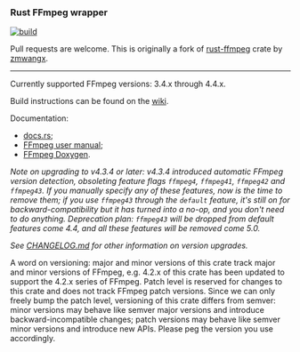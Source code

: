 ### Rust FFmpeg wrapper

[![build](https://github.com/flavioroth/ffmpeg-rs/actions/workflows/build.yml/badge.svg)](https://github.com/flavioroth/ffmpeg-rs/actions/workflows/build.yml)

Pull requests are welcome. This is originally a fork of [rust-ffmpeg](https://github.com/zmwangx/rust-ffmpeg) crate by [zmwangx](https://github.com/zmwangx/rust-ffmpeg).

--------------------

Currently supported FFmpeg versions: 3.4.x through 4.4.x.

Build instructions can be found on the [wiki](https://github.com/flavioroth/rust-ffmpeg/wiki/Notes-on-building).

Documentation:
- [docs.rs](https://docs.rs/ffmpeg-rs/);
- [FFmpeg user manual](https://ffmpeg.org/ffmpeg-all.html);
- [FFmpeg Doxygen](https://ffmpeg.org/doxygen/trunk/).

*Note on upgrading to v4.3.4 or later: v4.3.4 introduced automatic FFmpeg version detection, obsoleting feature flags `ffmpeg4`, `ffmpeg41`, `ffmpeg42` and `ffmpeg43`. If you manually specify any of these features, now is the time to remove them; if you use `ffmpeg43` through the `default` feature, it's still on for backward-compatibility but it has turned into a no-op, and you don't need to do anything. Deprecation plan: `ffmpeg43` will be dropped from default features come 4.4, and all these features will be removed come 5.0.*

*See [CHANGELOG.md](CHANGELOG.md) for other information on version upgrades.*

A word on versioning: major and minor versions of this crate track major and minor versions of FFmpeg, e.g. 4.2.x of this crate has been updated to support the 4.2.x series of FFmpeg. Patch level is reserved for changes to this crate and does not track FFmpeg patch versions. Since we can only freely bump the patch level, versioning of this crate differs from semver: minor versions may behave like semver major versions and introduce backward-incompatible changes; patch versions may behave like semver minor versions and introduce new APIs. Please peg the version you use accordingly.


